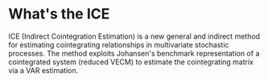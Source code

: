 # What's the ICE

ICE (Indirect Cointegration Estimation) is a new general and indirect method for estimating cointegrating relationships in multivariate stochastic processes. The method exploits Johansen's benchmark representation of a cointegrated system (reduced VECM) to estimate the cointegrating matrix via a VAR estimation.
